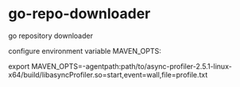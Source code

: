 # go-repo-downloader
go repository downloader


configure environment variable MAVEN_OPTS:

export MAVEN_OPTS=-agentpath:path/to/async-profiler-2.5.1-linux-x64/build/libasyncProfiler.so=start,event=wall,file=profile.txt